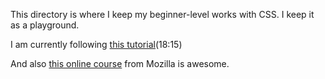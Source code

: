 This directory is where I keep my beginner-level works with CSS. I keep it as a playground.

I am currently following [this tutorial](https://www.youtube.com/watch?v=OXGznpKZ_sA)(18:15)

And also [this online course](https://developer.mozilla.org/en-US/docs/Learn/Front-end_web_developer) from Mozilla is awesome.